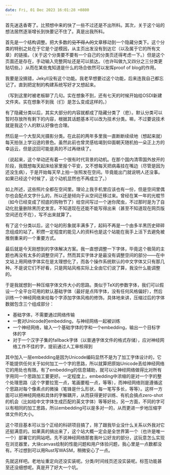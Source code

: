 ```yaml
---
date: Fri, 01 Dec 2023 16:01:28 +0800
---
```


首先迷迭香寄了。比预想中来的快了一些不过还是不出所料。其次，关于这个站的想法居然逐渐增长到快要记不住了。真是出我所料。

首先是一个结构调整。把大多数的~~见不得人的~~文章移动到一个隐藏分类下。这个分类的特别之处在于它是个逆模因，从主页出发没有到达它（以及属于它的所有文章）的链接。（关于这个分类要不要有一个自己的分类页还得考虑一下。）但是这个页面还是存在，手动输入完整网址还是可以抵达。（也许叫做九又四分之三分类更贴切些。）从而在某些鬼知道是什么的场合依然可以发挥proof of blog的作用。

我要是没搞错，Jekyll没有这个功能。我老早想要过这个功能，后来连我自己都忘记了。直到把定制的构建系统写好才又想起来。

（写到这里时被老板聊了几句。实在想象不到，还有七天的时候开始给OSDI新建文件夹。实在想象不到我（们）是怎么变成这样的。）

有了隐藏分类以后，其实大部分的内容就都成了隐藏分类了（悲）。默认分类可以暂时存放所有剩下的内容，根据其话题基本可以改为技术分类。嘛，不过要说技术就是我这个人的默认好像也合理。

然后是一个大型风光摄影分类。在此前的两年多里我一直断断续续地（想起来就）每天拍张上学沿途的景色。虽然此前也曾灵感枯竭到仰面朝天随机拍一朵正上方的幸运云，但是这回可能是真的不过再继续了。

（说起来，这个举动还有着一个很有时代背景的动机。在那个国内清零国外放开的阶段，我既想每天起床给家里报个平安，又不想每天把病毒挂在嘴边（尽管是因为还没生病），于是开始每天早上拍一张照发在空间。毕竟能出门就说明人还没事。如果已经这个时候了，这个动机显然也不再成立了。）

如上所述，这些照片全都在空间里。理论上我手机里应该也有一份，但是空间里偶尔也会配点文字什么的，所以还是倾向于从空间迁移过来。曾经在某一年的光棍节（如今已经变成了彻底的购物节了）给空间写过一个迷你爬虫，不过那时是为了自动化批量删除黑历史发言。不知道现在还能不能写得出来（甚至不知道现在网页版空间还在不在），写不出来就算了。

有了这个分类以后，这个站的形象就丰满多了，起码不再是一个由多半黑历史碎碎念组成的站了。积攒一定程度的能见人的资料也是这个站能在我手上活下去避免被推倒重来的一个重要方式。

最后就是今天刚想到的字体解决方案。我一直想调整一下字体，毕竟这个极简的主题也再没有太多的调整空间了。然而其实字体才是最没有调整空间的部分——在中文站上用网络字体实在是太理想化了，而各个操作系统默认的中文字体又只有那几种。不是说它们不好看，只是网站风格实际上全由它们说了算，我没什么能调整的。

于是我就想到一种压缩字体文件大小的思路。类似于TeX的参数字体，我们可以假设一个全平台可用的默认基础字体（最好是点阵字体，没有任何风格偏好），然后训练一个神经网络来给每个字添加字体风格的修饰。具体地来讲，压缩过后的字体数据包含三个组成部分：

* 基础字体，不需要通过网络传输
* 一套对Unicode的embedding，与神经网络一起被训练
* 一个神经网络，输入一个基础字体的字和一个embedding，输出一个目标字体的字
* 对于一个汉字子集的fallback字体（以普通字体文件的格式存储），应对神经网络工作不佳的字，提前通过人工审核得到

其中加入一层embedding是因为Unicode编码显然不是为了加工字体设计的，它不能提供任何关于如何加工一个字的思路，所以就算把原始Unicode丢给神经网络它的用处也有限。有了embedding的信息辅助，就可以让神经网络做得比对所有字用同一个思路加工要更好。一定程度上，embedding中浓缩的是对一个字的整个处理思路（这个字要拉宽一点，笔画要粗一点，等等），而神经网络则是遵循这个思路对每个像素点的微操（笔锋是什么形状，每一笔写多长，等等）。这样一方面可以把神经网络和具体的字解耦开，从而获得更好训练、有机会搞点zero-shot的机会（比如给中文字体生成匹配的英文字体）等等好处，另一方面，不同的字可以有相同的加工思路，所以embedding可以是多对一的，从而更进一步地压缩字体文件的大小。

这个项目基本可以当个正经的科研项目搞了，除了跟我毕业没什么关系以外我对它还挺满意的。如果真的搞出来了，这个站大概一定会是全世界第一个（也许是唯一一个）部署它的网站吧。先不说神经网络那套我叶公好龙的部分，这玩意怎么实现在浏览器里，大块canvas绘制的性能问题和用户体验问题，我心里是一点数都没有。不过想到可以用Rust写WASM，稍微安心了一点。

先就这样吧。老地址重定向还没实装呢。分类/时间线页还没实装呢。标签功能甚至还没细想呢。真是开了好大一个坑。
